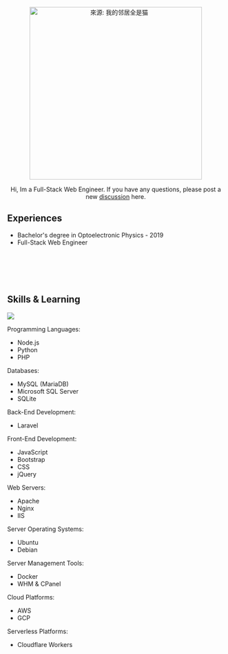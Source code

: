 <p align="center"><img src="https://i.imgur.com/by0dSN2.gif" width="400" title="來源: 我的邻居全是猫"></p>
<p align="center">Hi, Im a Full-Stack Web Engineer. If you have any questions, please post a new <a href="https://github.com/lmly9193/lmly9193/discussions">discussion</a> here.</p>

## Experiences

- Bachelor's degree in Optoelectronic Physics - 2019
- Full-Stack Web Engineer

<br><br><br><br>

## Skills & Learning

<a href="https://skillicons.dev"><img src="https://skillicons.dev/icons?i=nodejs,python,php,mysql,sqlite,laravel,html,js,css,bootstrap,jquery,nginx,linux,docker,aws,gcp,cloudflare,bash,discord,electron,firebase,git,github,gitlab,md,netlify,postman,redis,tailwind,vite,vscode,vue,workers"></a>

Programming Languages:
- Node.js
- Python
- PHP

Databases:
- MySQL (MariaDB)
- Microsoft SQL Server
- SQLite

Back-End Development:
- Laravel

Front-End Development:
- JavaScript
- Bootstrap
- CSS
- jQuery

Web Servers:
- Apache
- Nginx
- IIS

Server Operating Systems:
- Ubuntu
- Debian

Server Management Tools:
- Docker
- WHM & CPanel

Cloud Platforms:
- AWS
- GCP

Serverless Platforms:
- Cloudflare Workers
